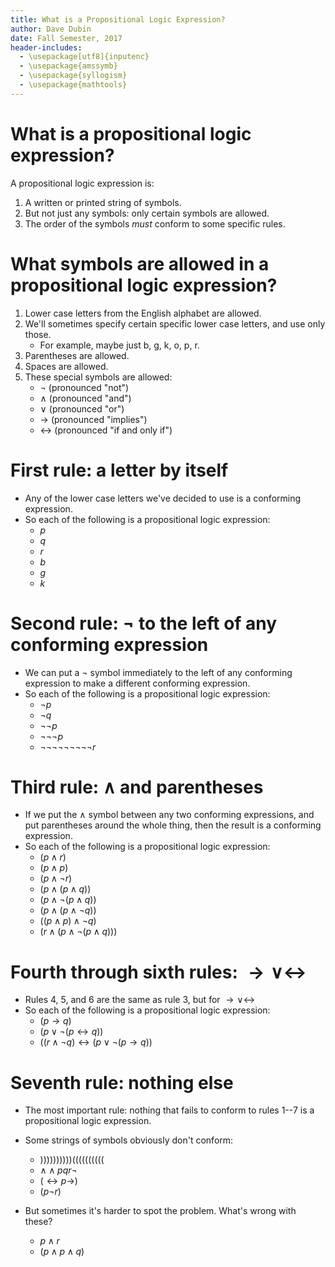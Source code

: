```yaml
---
title: What is a Propositional Logic Expression?
author: Dave Dubin
date: Fall Semester, 2017
header-includes:
  - \usepackage[utf8]{inputenc}
  - \usepackage{amssymb}
  - \usepackage{syllogism}  
  - \usepackage{mathtools}
---
```


# What is a propositional logic expression?

A propositional logic expression is:

1. A written or printed string of symbols.
2. But not just any symbols: only certain symbols are allowed.
3. The order of the symbols *must* conform to some specific rules.

# What symbols are allowed in a propositional logic expression?

1. Lower case letters from the English alphabet are allowed.
2. We'll sometimes specify certain specific lower case letters, and use only those.
    - For example, maybe just b, g, k, o, p, r. 
3. Parentheses are allowed.
4. Spaces are allowed.
5. These special symbols are allowed:
    - $\neg$ (pronounced "not")
    - $\wedge$ (pronounced "and")
    - $\vee$ (pronounced "or")
    - $\rightarrow$ (pronounced "implies")
    - $\leftrightarrow$ (pronounced "if and only if")

# First rule: a letter by itself

- Any of the lower case letters we've decided to use is a conforming expression.
- So each of the following is a propositional logic expression:
    - $p$
    - $q$
    - $r$
    - $b$
    - $g$
    - $k$

# Second rule: $\neg$ to the left of any conforming expression

- We can put a $\neg$ symbol immediately to the left of any conforming expression to make a different
  conforming expression.
- So each of the following is a propositional logic expression:
    - ${\neg}p$
    - ${\neg}q$
    - ${\neg}{\neg}p$
    - ${\neg}{\neg}{\neg}p$
    - ${\neg}{\neg}{\neg}{\neg}{\neg}{\neg}{\neg}{\neg}{\neg}r$

# Third rule: $\wedge$ and parentheses

- If we put the $\wedge$ symbol between any two conforming
  expressions, and put parentheses around the whole thing, then the
  result is a conforming expression.
- So each of the following is a propositional logic expression:
    - $(p \wedge r)$
    - $(p \wedge p)$
    - $(p \wedge {\neg}r)$
    - $(p \wedge (p \wedge q))$    
    - $(p \wedge {\neg}(p \wedge q))$
    - $(p \wedge (p \wedge {\neg}q))$
    - $((p \wedge p) \wedge {\neg}q)$    
    - $(r \wedge (p \wedge {\neg}(p \wedge q)))$

# Fourth through sixth rules: $\rightarrow \vee \leftrightarrow$

- Rules 4, 5, and 6 are the same as rule 3, but for $\rightarrow \vee \leftrightarrow$
- So each of the following is a propositional logic expression:
    - $(p \rightarrow q)$
    - $(p \vee {\neg}(p \leftrightarrow q))$
    - $((r \wedge {\neg}q) \leftrightarrow (p \vee {\neg}(p \rightarrow q))$


# Seventh rule: nothing else

- The most important rule: nothing that fails to conform to rules 1--7 is a propositional
  logic expression.

- Some strings of symbols obviously don't conform:

   - $))))))))))(((((((((($
   - $\wedge \wedge p q r \neg$
   - $(\leftrightarrow p \rightarrow)$
   - $(p \neg r)$

- But sometimes it's harder to spot the problem. What's wrong with these?

    - $p \wedge r$
    - $(p \wedge p \wedge q)$

